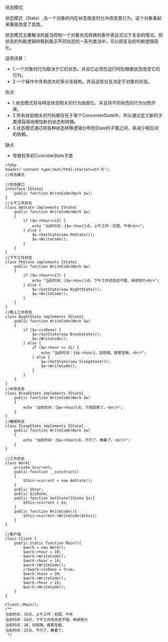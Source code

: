 状态模式

状态模式（State）,当一个对象的内在状态改变时允许改变其行为，这个对象看起来像是改变了其类。

状态模式主要解决的是当控制一个对象状态转换的条件表达式过于复杂的情况。把状态的判断逻辑转移到表示不同状态的一系列类当中，可以把复杂的判断逻辑简化。


适用场景：     
- 1.一个对象的行为取决于它的状态，并且它必须在运行时刻根据状态改变它的行为。
- 2.一个操作中含有庞大的多分支结构，并且这些分支决定于对象的状态。
          
优点
- 1.状态模式将与特定状态相关的行为局部化，并且将不同状态的行为分割开来。
- 2.所有状态相关的代码都存在于某个ConcereteState中，所以通过定义新的子类很容易地增加新的状态和转换。
- 3.状态模式通过把各种状态转移逻辑分布到State的子类之间，来减少相互间的依赖。
          
缺点
- 导致较多的ConcreteState子类

```
<?php
header('content-type:text/html;charset=utf-8');
//状态模式

//状态接口
interface IState{
    public function WriteCode(Work $w);
}
//上午工作状态
class AmState implements IState{
    public function WriteCode(Work $w)
    {
        if ($w->hour<=12) {
            echo "当前时间：{$w->hour}点，上午工作：犯困，午休<br>";
        } else {
            $w->SetState(new PmState());
            $w->WriteCode();
        }
    }
}
//下午工作状态
class PmState implements IState{
    public function WriteCode(Work $w)
    {
        if ($w->hour<=17) {
            echo "当前时间：{$w->hour}点，下午工作状态还不错，继续努力<br>";
        } else {
            $w->SetState(new NightState());
            $w->WriteCode();
        }
    }
}
//晚上工作状态
class NightState implements IState{
    public function WriteCode(Work $w)
    {
        if ($w->isDone) {
            $w->SetState(new BreakState());
            $w->WriteCode();
        } else {
            if ($w->hour <= 21) {
                echo "当前时间：{$w->hour}，加班哦，疲累至极。<br>";
            } else {
                $w->SetState(new SleepState());
                $w->WriteCode();
            }
        }
    }
}
//休息状态
class BreakState implements IState{
    public function WriteCode(Work $w)
    {
        echo "当前时间：{$w->hour}点，下班回家了。<br/>";
    }
}
//睡眠状态
class SleepState implements IState{
    public function WriteCode(Work $w)
    {
        echo "当前时间：{$w->hour}点，不行了，睡着了。<br/>";
    }
}

//工作状态
class Work{
	private $current;
	public function __construct()
    {
        $this->current = new AmState();
    }
    public $hour;
    public $isDone;
    public function SetState(IState $s){
        $this->current = $s;
    }
    public function WriteCode(){
        $this->current->WriteCode($this);
    }
}

//客户端
class Client {
    public static function Main(){
        $work = new Work();
        $work->hour = 10;
        $work->WriteCode();
        $work->hour = 14;
        $work->WriteCode();
        //$work->isDone = true;
        $work->hour = 20;
        $work->WriteCode();
        $work->hour = 22;
        $work->WriteCode();
    }
}

Client::Main();
/**
当前时间：10点，上午工作：犯困，午休
当前时间：14点，下午工作状态还不错，继续努力
当前时间：20，加班哦，疲累至极。
当前时间：22点，不行了，睡着了。
 */
```